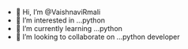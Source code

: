 - 👋 Hi, I’m @VaishnaviRmali
- 👀 I’m interested in ...python
- 🌱 I’m currently learning ...python
- 💞️ I’m looking to collaborate on ...python developer

<!---
VaishnaviRmali/VaishnaviRmali is a ✨ special ✨ repository because its `README.md` (this file) appears on your GitHub profile.
You can click the Preview link to take a look at your changes.
--->
